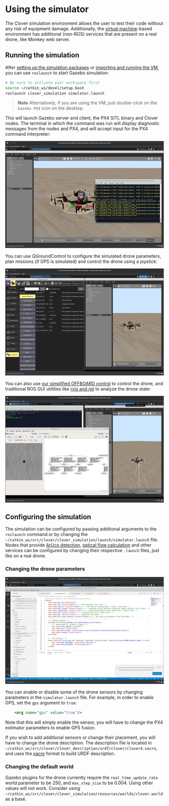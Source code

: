 # Using the simulator

The Clover simulation environment allows the user to test their code without any risk of equipment damage. Additionally, the [virtual machine](simulation_setup_vm.md)-based environment has additional (non-ROS) services that are present on a real drone, like Monkey web server.

## Running the simulation

After [setting up the simulation packages](simulation_setup_native.md) or [importing and running the VM](simulation_setup_vm.md), you can use `roslaunch` to start Gazebo simulation:

```bash
# Be sure to activate your workspace first
source ~/catkin_ws/devel/setup.bash
roslaunch clover_simulation simulator.launch
```

> **Note** Alternatively, if you are using the VM, just double-click on the `Gazebo PX4` icon on the desktop.

This will launch Gazebo server and client, the PX4 SITL binary and Clover nodes. The terminal in which the command was run will display diagnostic messages from the nodes and PX4, and will accept input for the PX4 command interpreter:

![Gazebo simulation screenshot](../assets/simulation_usage/01_running_gazebo.jpg)

You can use QGroundControl to configure the simulated drone parameters, plan missions (if GPS is simulated) and control the drone using a joystick:

![Gazebo and QGC](../assets/simulation_usage/02_gazebo_qgc.jpg)

You can also use [our simplified OFFBOARD control](simple_offboard.md) to control the drone, and traditional ROS GUI utilities like [rviz and rqt](rviz.md) to analyze the drone state:

![Gazebo and RQT](../assets/simulation_usage/03_gazebo_rqt.jpg)

## Configuring the simulation

The simulation can be configured by passing additional arguments to the `roslaunch` command or by changing the `~/catkin_ws/src/clover/clover_simulation/launch/simulator.launch` file. Nodes that provide [ArUco detection](aruco.md), [optical flow calculation](optical_flow.md) and other services can be configured by changing their respective `.launch` files, just like on a real drone.

### Changing the drone parameters

![vscode with simulator.launch open](../assets/simulation_usage/04_vscode_config.jpg)

You can enable or disable some of the drone sensors by changing parameters in the `simulator.launch` file. For example, in order to enable GPS, set the `gps` argument to `true`:

```xml
    <arg name="gps" value="true"/>
```

Note that this will simply enable the sensor, you will have to change the PX4 estimator parameters to enable GPS fusion.

If you wish to add additional sensors or change their placement, you will have to change the drone description. The description file is located in `~/catkin_ws/src/clover/clover_description/urdf/clover/clover4.xacro`, and uses the [xacro](http://wiki.ros.org/xacro) format to build URDF description.

### Changing the default world

Gazebo plugins for the drone currently require the `real_time_update_rate` world parameter to be 250, and `max_step_size` to be 0.004. Using other values will not work. Consider using `~/catkin_ws/src/clover/clover_simulation/resources/worlds/clover.world` as a base.
